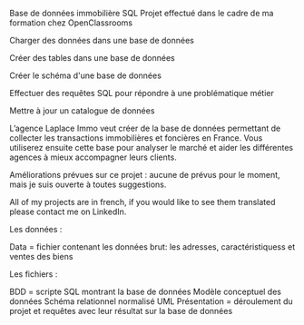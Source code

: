 Base de données immobilière SQL
Projet effectué dans le cadre de ma formation chez OpenClassrooms

Charger des données dans une base de données

Créer des tables dans une base de données

Créer le schéma d'une base de données

Effectuer des requêtes SQL pour répondre à une problématique métier

Mettre à jour un catalogue de données

L’agence Laplace Immo veut créer de la base de données permettant de collecter les transactions immobilières et foncières en France. Vous utiliserez ensuite cette base pour analyser le marché et aider les différentes agences à mieux accompagner leurs clients.

Améliorations prévues sur ce projet : aucune de prévus pour le moment, mais je suis ouverte à toutes suggestions.

All of my projects are in french, if you would like to see them translated please contact me on LinkedIn.

Les données :

Data = fichier contenant les données brut: les adresses, caractéristiquess et ventes des biens

Les fichiers :

BDD = scripte SQL montrant la base de données
Modèle conceptuel des données
Schéma relationnel normalisé UML
Présentation = déroulement du projet et requêtes avec leur résultat sur la base de données
